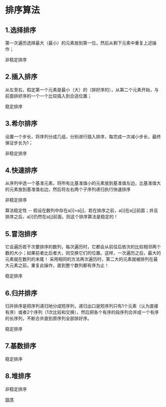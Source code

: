 # 排序算法

## 1.选择排序

第一次遍历选择最大（最小）的元素放到第一位，然后从剩下元素中重复上述操作；

非稳定排序

## 2.插入排序

从左至右，假定第一个元素是最小（大）的（排好序的），从第二个元素开始，与前面排好序的一个一个比较插入到合适位置；

稳定排序

## 3.希尔排序

设置一个步长，将序列分成几组，分别进行插入排序，每完成一次减小步长，最终保证步长为1；

非稳定排序

## 4.快速排序

从序列中选一个基准元素，将所有比基准值小的元素放到基准值左边，比基准值大的元素放到基准值右边，然后将左右两个子序列递归执行快速排序

非稳定排序

算法稳定性 -- 假设在数列中存在a[i]=a[j]，若在排序之前，a[i]在a[j]前面；并且排序之后，a[i]仍然在a[j]前面。则这个排序算法是稳定的！ 

## 5.冒泡排序

它会遍历若干次要排序的数列，每次遍历时，它都会从前往后依次的比较相邻两个数的大小；如果前者比后者大，则交换它们的位置。这样，一次遍历之后，最大的元素就在数列的末尾！ 采用相同的方法再次遍历时，第二大的元素就被排列在最大元素之前。重复此操作，直到整个数列都有序为止！ 

稳定排序

## 6.归并排序

归并排序是把序列递归地分成短序列，递归出口是短序列只有1个元素（认为直接有序）或者2个序列（1次比较和交换），然后把各个有序的段序列合并成一个有序的长序列，不断合并直到原序列全部排好序。 

稳定排序

## 7.基数排序

稳定排序

## 8.堆排序

非稳定排序



[排序](https://www.javazhiyin.com/13397.html)